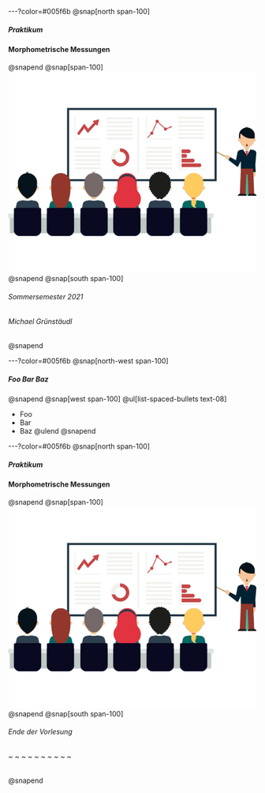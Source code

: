 ---?color=#005f6b
@snap[north span-100]
##### Praktikum
#### Morphometrische Messungen
@snapend
@snap[span-100]
![IMAGE](assets/img/presentation.png)
@snapend
@snap[south span-100]
###### Sommersemester 2021
###### Michael Grünstäudl
@snapend


---?color=#005f6b
@snap[north-west span-100]
##### Foo Bar Baz
@snapend
@snap[west span-100]
@ul[list-spaced-bullets text-08]
- Foo
- Bar
- Baz
@ulend
@snapend


---?color=#005f6b
@snap[north span-100]
##### Praktikum
#### Morphometrische Messungen
@snapend
@snap[span-100]
![IMAGE](assets/img/presentation.png)
@snapend
@snap[south span-100]
###### Ende der Vorlesung
###### ~ ~ ~ ~ ~ ~ ~ ~ ~ ~
@snapend
